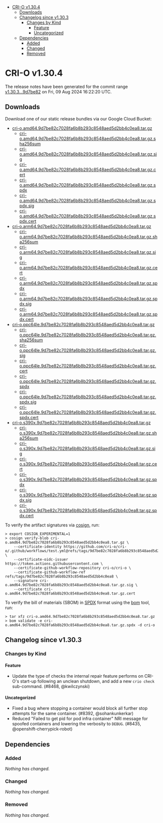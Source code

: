 - [CRI-O v1.30.4](#cri-o-v1304)
  - [Downloads](#downloads)
  - [Changelog since v1.30.3](#changelog-since-v1303)
    - [Changes by Kind](#changes-by-kind)
      - [Feature](#feature)
      - [Uncategorized](#uncategorized)
  - [Dependencies](#dependencies)
    - [Added](#added)
    - [Changed](#changed)
    - [Removed](#removed)

# CRI-O v1.30.4

The release notes have been generated for the commit range
[v1.30.3...9d7be82](https://github.com/cri-o/cri-o/compare/v1.30.3...v1.30.4) on Fri, 09 Aug 2024 16:22:20 UTC.

## Downloads

Download one of our static release bundles via our Google Cloud Bucket:

- [cri-o.amd64.9d7be82c7028fa6b8b293c8548aed5d2bb4c0ea8.tar.gz](https://storage.googleapis.com/cri-o/artifacts/cri-o.amd64.9d7be82c7028fa6b8b293c8548aed5d2bb4c0ea8.tar.gz)
  - [cri-o.amd64.9d7be82c7028fa6b8b293c8548aed5d2bb4c0ea8.tar.gz.sha256sum](https://storage.googleapis.com/cri-o/artifacts/cri-o.amd64.9d7be82c7028fa6b8b293c8548aed5d2bb4c0ea8.tar.gz.sha256sum)
  - [cri-o.amd64.9d7be82c7028fa6b8b293c8548aed5d2bb4c0ea8.tar.gz.sig](https://storage.googleapis.com/cri-o/artifacts/cri-o.amd64.9d7be82c7028fa6b8b293c8548aed5d2bb4c0ea8.tar.gz.sig)
  - [cri-o.amd64.9d7be82c7028fa6b8b293c8548aed5d2bb4c0ea8.tar.gz.cert](https://storage.googleapis.com/cri-o/artifacts/cri-o.amd64.9d7be82c7028fa6b8b293c8548aed5d2bb4c0ea8.tar.gz.cert)
  - [cri-o.amd64.9d7be82c7028fa6b8b293c8548aed5d2bb4c0ea8.tar.gz.spdx](https://storage.googleapis.com/cri-o/artifacts/cri-o.amd64.9d7be82c7028fa6b8b293c8548aed5d2bb4c0ea8.tar.gz.spdx)
  - [cri-o.amd64.9d7be82c7028fa6b8b293c8548aed5d2bb4c0ea8.tar.gz.spdx.sig](https://storage.googleapis.com/cri-o/artifacts/cri-o.amd64.9d7be82c7028fa6b8b293c8548aed5d2bb4c0ea8.tar.gz.spdx.sig)
  - [cri-o.amd64.9d7be82c7028fa6b8b293c8548aed5d2bb4c0ea8.tar.gz.spdx.cert](https://storage.googleapis.com/cri-o/artifacts/cri-o.amd64.9d7be82c7028fa6b8b293c8548aed5d2bb4c0ea8.tar.gz.spdx.cert)
- [cri-o.arm64.9d7be82c7028fa6b8b293c8548aed5d2bb4c0ea8.tar.gz](https://storage.googleapis.com/cri-o/artifacts/cri-o.arm64.9d7be82c7028fa6b8b293c8548aed5d2bb4c0ea8.tar.gz)
  - [cri-o.arm64.9d7be82c7028fa6b8b293c8548aed5d2bb4c0ea8.tar.gz.sha256sum](https://storage.googleapis.com/cri-o/artifacts/cri-o.arm64.9d7be82c7028fa6b8b293c8548aed5d2bb4c0ea8.tar.gz.sha256sum)
  - [cri-o.arm64.9d7be82c7028fa6b8b293c8548aed5d2bb4c0ea8.tar.gz.sig](https://storage.googleapis.com/cri-o/artifacts/cri-o.arm64.9d7be82c7028fa6b8b293c8548aed5d2bb4c0ea8.tar.gz.sig)
  - [cri-o.arm64.9d7be82c7028fa6b8b293c8548aed5d2bb4c0ea8.tar.gz.cert](https://storage.googleapis.com/cri-o/artifacts/cri-o.arm64.9d7be82c7028fa6b8b293c8548aed5d2bb4c0ea8.tar.gz.cert)
  - [cri-o.arm64.9d7be82c7028fa6b8b293c8548aed5d2bb4c0ea8.tar.gz.spdx](https://storage.googleapis.com/cri-o/artifacts/cri-o.arm64.9d7be82c7028fa6b8b293c8548aed5d2bb4c0ea8.tar.gz.spdx)
  - [cri-o.arm64.9d7be82c7028fa6b8b293c8548aed5d2bb4c0ea8.tar.gz.spdx.sig](https://storage.googleapis.com/cri-o/artifacts/cri-o.arm64.9d7be82c7028fa6b8b293c8548aed5d2bb4c0ea8.tar.gz.spdx.sig)
  - [cri-o.arm64.9d7be82c7028fa6b8b293c8548aed5d2bb4c0ea8.tar.gz.spdx.cert](https://storage.googleapis.com/cri-o/artifacts/cri-o.arm64.9d7be82c7028fa6b8b293c8548aed5d2bb4c0ea8.tar.gz.spdx.cert)
- [cri-o.ppc64le.9d7be82c7028fa6b8b293c8548aed5d2bb4c0ea8.tar.gz](https://storage.googleapis.com/cri-o/artifacts/cri-o.ppc64le.9d7be82c7028fa6b8b293c8548aed5d2bb4c0ea8.tar.gz)
  - [cri-o.ppc64le.9d7be82c7028fa6b8b293c8548aed5d2bb4c0ea8.tar.gz.sha256sum](https://storage.googleapis.com/cri-o/artifacts/cri-o.ppc64le.9d7be82c7028fa6b8b293c8548aed5d2bb4c0ea8.tar.gz.sha256sum)
  - [cri-o.ppc64le.9d7be82c7028fa6b8b293c8548aed5d2bb4c0ea8.tar.gz.sig](https://storage.googleapis.com/cri-o/artifacts/cri-o.ppc64le.9d7be82c7028fa6b8b293c8548aed5d2bb4c0ea8.tar.gz.sig)
  - [cri-o.ppc64le.9d7be82c7028fa6b8b293c8548aed5d2bb4c0ea8.tar.gz.cert](https://storage.googleapis.com/cri-o/artifacts/cri-o.ppc64le.9d7be82c7028fa6b8b293c8548aed5d2bb4c0ea8.tar.gz.cert)
  - [cri-o.ppc64le.9d7be82c7028fa6b8b293c8548aed5d2bb4c0ea8.tar.gz.spdx](https://storage.googleapis.com/cri-o/artifacts/cri-o.ppc64le.9d7be82c7028fa6b8b293c8548aed5d2bb4c0ea8.tar.gz.spdx)
  - [cri-o.ppc64le.9d7be82c7028fa6b8b293c8548aed5d2bb4c0ea8.tar.gz.spdx.sig](https://storage.googleapis.com/cri-o/artifacts/cri-o.ppc64le.9d7be82c7028fa6b8b293c8548aed5d2bb4c0ea8.tar.gz.spdx.sig)
  - [cri-o.ppc64le.9d7be82c7028fa6b8b293c8548aed5d2bb4c0ea8.tar.gz.spdx.cert](https://storage.googleapis.com/cri-o/artifacts/cri-o.ppc64le.9d7be82c7028fa6b8b293c8548aed5d2bb4c0ea8.tar.gz.spdx.cert)
- [cri-o.s390x.9d7be82c7028fa6b8b293c8548aed5d2bb4c0ea8.tar.gz](https://storage.googleapis.com/cri-o/artifacts/cri-o.s390x.9d7be82c7028fa6b8b293c8548aed5d2bb4c0ea8.tar.gz)
  - [cri-o.s390x.9d7be82c7028fa6b8b293c8548aed5d2bb4c0ea8.tar.gz.sha256sum](https://storage.googleapis.com/cri-o/artifacts/cri-o.s390x.9d7be82c7028fa6b8b293c8548aed5d2bb4c0ea8.tar.gz.sha256sum)
  - [cri-o.s390x.9d7be82c7028fa6b8b293c8548aed5d2bb4c0ea8.tar.gz.sig](https://storage.googleapis.com/cri-o/artifacts/cri-o.s390x.9d7be82c7028fa6b8b293c8548aed5d2bb4c0ea8.tar.gz.sig)
  - [cri-o.s390x.9d7be82c7028fa6b8b293c8548aed5d2bb4c0ea8.tar.gz.cert](https://storage.googleapis.com/cri-o/artifacts/cri-o.s390x.9d7be82c7028fa6b8b293c8548aed5d2bb4c0ea8.tar.gz.cert)
  - [cri-o.s390x.9d7be82c7028fa6b8b293c8548aed5d2bb4c0ea8.tar.gz.spdx](https://storage.googleapis.com/cri-o/artifacts/cri-o.s390x.9d7be82c7028fa6b8b293c8548aed5d2bb4c0ea8.tar.gz.spdx)
  - [cri-o.s390x.9d7be82c7028fa6b8b293c8548aed5d2bb4c0ea8.tar.gz.spdx.sig](https://storage.googleapis.com/cri-o/artifacts/cri-o.s390x.9d7be82c7028fa6b8b293c8548aed5d2bb4c0ea8.tar.gz.spdx.sig)
  - [cri-o.s390x.9d7be82c7028fa6b8b293c8548aed5d2bb4c0ea8.tar.gz.spdx.cert](https://storage.googleapis.com/cri-o/artifacts/cri-o.s390x.9d7be82c7028fa6b8b293c8548aed5d2bb4c0ea8.tar.gz.spdx.cert)

To verify the artifact signatures via [cosign](https://github.com/sigstore/cosign), run:

```console
> export COSIGN_EXPERIMENTAL=1
> cosign verify-blob cri-o.amd64.9d7be82c7028fa6b8b293c8548aed5d2bb4c0ea8.tar.gz \
    --certificate-identity https://github.com/cri-o/cri-o/.github/workflows/test.yml@refs/tags/9d7be82c7028fa6b8b293c8548aed5d2bb4c0ea8 \
    --certificate-oidc-issuer https://token.actions.githubusercontent.com \
    --certificate-github-workflow-repository cri-o/cri-o \
    --certificate-github-workflow-ref refs/tags/9d7be82c7028fa6b8b293c8548aed5d2bb4c0ea8 \
    --signature cri-o.amd64.9d7be82c7028fa6b8b293c8548aed5d2bb4c0ea8.tar.gz.sig \
    --certificate cri-o.amd64.9d7be82c7028fa6b8b293c8548aed5d2bb4c0ea8.tar.gz.cert
```

To verify the bill of materials (SBOM) in [SPDX](https://spdx.org) format using the [bom](https://sigs.k8s.io/bom) tool, run:

```console
> tar xfz cri-o.amd64.9d7be82c7028fa6b8b293c8548aed5d2bb4c0ea8.tar.gz
> bom validate -e cri-o.amd64.9d7be82c7028fa6b8b293c8548aed5d2bb4c0ea8.tar.gz.spdx -d cri-o
```

## Changelog since v1.30.3

### Changes by Kind

#### Feature
 - Update the type of checks the internal repair feature performs on CRI-O's start-up following an unclean shutdown, and add a new `crio check` sub-command. (#8468, @kwilczynski)

#### Uncategorized
 - Fixed a bug where stopping a container would block all further stop attempts for the same container. (#8392, @sohankunkerkar)
 - Reduced "Failed to get pid for pod infra container" NRI message for spoofed containers and lowering the verbosity to `DEBUG`. (#8435, @openshift-cherrypick-robot)

## Dependencies

### Added
_Nothing has changed._

### Changed
_Nothing has changed._

### Removed
_Nothing has changed._
